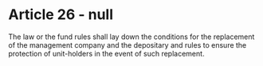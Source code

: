 # Article 26 - null


The law or the fund rules shall lay down the conditions for the replacement of the management company and the depositary and rules to ensure the protection of unit-holders in the event of such replacement.
